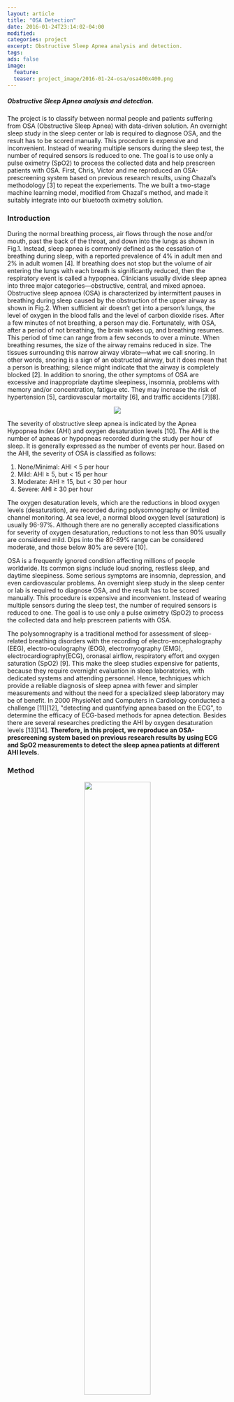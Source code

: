 ```yaml
---
layout: article
title: "OSA Detection"
date: 2016-01-24T23:14:02-04:00
modified:
categories: project
excerpt: Obstructive Sleep Apnea analysis and detection.
tags:
ads: false
image:
  feature:
  teaser: project_image/2016-01-24-osa/osa400x400.png
---
```

##### Obstructive Sleep Apnea analysis and detection.

The project is to classify between normal people and patients suffering from OSA (Obstructive Sleep Apnea) with data-driven solution. An overnight sleep study in the sleep center or lab is required to diagnose OSA, and the result has to be scored manually. This procedure is expensive and inconvenient. Instead of wearing multiple sensors during the sleep test, the number of required sensors is reduced to one. The goal is to use only a pulse oximetry (SpO2) to process the collected data and help prescreen patients with OSA. First, Chris, Victor and me reproduced an OSA-prescreening system based on previous research results, using Chazal’s methodology [3] to repeat the experiements. The we built a two-stage machine learning model, modified from Chazal's method, and made it suitably integrate into our bluetooth oximetry solution.

### Introduction

During the normal breathing process, air flows through the nose and/or mouth, past the back of the throat, and down into the lungs as shown in Fig.1. Instead, sleep apnea is commonly defined as the cessation of breathing during sleep, with a reported prevalence of 4% in adult men and 2% in adult women [4]. If breathing does not stop but the volume of air entering the lungs with each breath is significantly reduced, then the respiratory event is called a hypopnea. Clinicians usually divide sleep apnea into three major categories—obstructive, central, and mixed apnoea. Obstructive sleep apnoea (OSA) is characterized by intermittent pauses in breathing during sleep caused by the obstruction of the upper airway as shown in Fig.2. When sufficient air doesn’t get into a person’s lungs, the level of oxygen in the blood falls and the level of carbon dioxide rises. After a few minutes of not breathing, a person may die. Fortunately, with OSA, after a period of not breathing, the brain wakes up, and breathing resumes. This period of time can range from a few seconds to over a minute. When breathing resumes, the size of the airway remains reduced in size. The tissues surrounding this narrow airway vibrate—what we call snoring. In other words, snoring is a sign of an obstructed airway, but it does mean that a person is breathing; silence might indicate that the airway is completely blocked [2]. In addition to snoring, the other symptoms of OSA are excessive and inappropriate daytime sleepiness, insomnia, problems with memory and/or concentration, fatigue etc. They may increase the risk of hypertension [5], cardiovascular mortality [6], and traffic accidents [7][8].

<figure>
    <center>
        <img src="/images/project_image/2016-01-24-osa/Fig1_Fig2_output.png">
    </center>
</figure>

The severity of obstructive sleep apnea is indicated by the Apnea Hypopnea Index (AHI) and oxygen desaturation levels [10]. The AHI is the number of apneas or hypopneas recorded during the study per hour of sleep. It is generally expressed as the number of events per hour. Based on the AHI, the severity of OSA is classified as follows:
<ol>
    <li>None/Minimal: AHI < 5 per hour</li>
    <li>Mild: AHI ≥ 5, but < 15 per hour</li>
    <li>Moderate: AHI ≥ 15, but < 30 per hour</li>
    <li>Severe: AHI ≥ 30 per hour</li>
</ol>

The oxygen desaturation levels, which are the reductions in blood oxygen levels (desaturation), are recorded during polysomnography or limited channel monitoring. At sea level, a normal blood oxygen level (saturation) is usually 96-97%. Although there are no generally accepted classifications for severity of oxygen desaturation, reductions to not less than 90% usually are considered mild. Dips into the 80-89% range can be considered moderate, and those below 80% are severe [10].

OSA is a frequently ignored condition affecting millions of people worldwide. Its common signs include loud snoring, restless sleep, and daytime sleepiness. Some serious symptoms are insomnia, depression, and even cardiovascular problems. An overnight sleep study in the sleep center or lab is required to diagnose OSA, and the result has to be scored manually. This procedure is expensive and inconvenient. Instead of wearing multiple sensors during the sleep test, the number of required sensors is reduced to one. The goal is to use only a pulse oximetry (SpO2) to process the collected data and help prescreen patients with OSA.

The polysomnography is a traditional method for assessment of sleep-related breathing disorders with the recording of electro-encephalography (EEG), electro-oculography (EOG), electromyography (EMG), electrocardiography(ECG), oronasal airflow, respiratory effort and oxygen saturation (SpO2) [9]. This make the sleep studies expensive for patients, because they require overnight evaluation in sleep laboratories, with dedicated systems and attending personnel. Hence, techniques which provide a reliable diagnosis of sleep apnea with fewer and simpler measurements and without the need for a specialized sleep laboratory may be of benefit. In 2000 PhysioNet and Computers in Cardiology conducted a challenge [11][12], "detecting and quantifying apnea based on the ECG", to determine the efficacy of ECG-based methods for apnea detection. Besides there are several researches predicting the AHI by oxygen desaturation levels [13][14]. **Therefore, in this project, we reproduce an OSA-prescreening system based on previous research results by using ECG and SpO2 measurements to detect the sleep apnea patients at different AHI levels.**

### Method

<figure align="middle">
	<img src="/images/project_image/2016-01-24-osa/osapipeline.png" style="width:60%;height:60%;">
	<figcaption style="text-align:center">Fig.3 Schematic representation of an conventional automated system for OSA detection using ECG and SpO2 measurements.</figcaption>
</figure>

Chazal's method is to build an automated system for detection of OSA as shown in Fig.3 [3]. The system provides two outputs. The first output is a time segment sequence (eg. 30sec-by-30sec, 1min-by-1min etc.) of classifications of "normal" or "apnea." The second output provides an overall summary of the presence of clinically significant apnea and it is derived on the basis of the annotation sequence.

We slightly modified Chazal's method. We also have two stages. Since we have label data for each epoch (30 seconds) sliced from the whole sleeping data, telling us how many times an apnea happened in an epoch. We can also resample an epoch into an time interval (longer than an epoch e.g. 1 mins). Therefore, the first stage is to train a regression model to predict how many times an apnea happend in an time interval. The output of the first stage then becomes a new feature in next stage. The second stage is to train a binary classifier with features, including statistical features extracted from the data of each person and output from first stage, to distinguish from someone has OSA and someone doesn't.

### Results

By averaging from Random Forest, Gradient Boosting, Adaboost classifiers, the accuracy of our second stage is above 99% if we use both ECG and SpO2 signals. This is consistency to the result of PhysioNet 2000 Challenge [3]. The top 3 accuracy in Physionet 2000 Challenge are 100% in 30 cases, while we have more than 2000 cases. If we use SpO2 signal only, the accuracy drop to the range in 90%~95%. The variation of accuracy is due to the two apnea criteria rules of annotation: oxygen desaturation or arousal [15]. Even though the result of using only SpO2 is not as good as using both signals, with a small trade-off on accuracy, the whole prescreening procedure can be implemented with only a SpO2 bluetooth oximeter connected to a smart phone. It reduces the hassle of sleep test and improves the user experience.

<iframe frameborder="0" src="/data/osa.html" width ="1000" height = "1000">
</iframe>

### References
<ol>
<!-- 1 -->
<li>T.Penzel et al., Systematic comparison of different algorithms for apnoea detection based on electrocardiogram recordings, Med. Biol. Eng. Comput., 2002, 40, 402–407</li>

<li>http://healthysleep.med.harvard.edu/sleep-apnea/what-is-osa/what-happens</li>

<li>Chazal et al., Automated processing of the single-lead electrocardiogram for the detection of obstructive sleep apnoea, IEEE Transactions on Biomedical Engineering, 2003, 50(6):686-96. DOI: 10.1109/TBME.2003.812203</li>

<li>YOUNG, T., PALTA, M., DEMPSEY, J., SKATRUD, J., WEBER, S., and BADR, S. (1993): The occurence of sleep-disordered breathing among middle-aged adults, New Engl. J. Med., 328, pp. 1230–1235</li>

<li>Durán-Cantolla J, Aizpuru F, Montserrat JM, et al; Spanish Sleep and Breathing Group. Continuous positive airway pressure as treatment for systemic hypertension in people with obstructive sleep apnoea: randomised controlled trial. BMJ 2010;341:c5991. http://dx.doi.org/10.1136/ bmj.c5991.</li>

<!-- 6 -->
<li>Marin JM, Carrizo SJ, Vicente E, Agusti AG. Long-term cardiovascular outcomes in men with obstructive sleep apnoea-hypopnoea with or with- out treatment with continuous positive airway pressure: an observational study. Lancet 2005;365:1046-53.</li>

<li>Terán-Santos J, Jiménez-Gómez A, Cordero-Guevara J. The association between sleep apnea and the risk of traf c accidents. Cooperative Group Burgos-Santander. N Engl J Med 1999;340:847-51.</li>

<li>MasaJF,RubioM,FindleyLJ.Habituallysleepydrivershaveahighfre- quency of automobile crashes associated with respiratory disorders dur- ing sleep. Am J Respir Crit Care Med 2000;162:1407-12.</li>

<li>AMERICAN ACADEMY OF SLEEP MEDICINE TASK FORCE. (1999): ‘Sleep-related breathing disorders in adults: recommendations for syndrome definition and measurement techniques in clinical research’, Sleep, 22, pp. 667–689</li>

<li>http://healthysleep.med.harvard.edu/sleep-apnea/diagnosing-osa/understanding-results</li>

<!-- 11 -->
<li>T. Penzel, “The apnea-ECG database,” in Computers in Cardi- ology. Piscataway, NJ: IEEE Press, 2000, vol. 27, pp. 255–258.</li>

<li>G. B. Moody, R. G. Mark, A. L. Goldberger, and T. Penzel, “Stimulating rapid research advances via focused competition: The computers in car- diology challenge 2000,” in Computers in Cardiology. Piscataway, NJ: IEEE Press, 2000, vol. 27, pp. 207–210.</li>

<li>Magalang UJ, Dmochowski J, Veeramachaneni S, et al. Prediction of the apnea-hypopnea index from overnight pulse oximetry. Chest 2003;124:1694-701.</li>

<li>Chung F, Liao P, Elsaid H, Islam S, Shapiro CM, Sun Y. Oxygen desaturation index from nocturnal oximetry: a sensitive and specific tool to detect sleep-disordered breathing in surgical patients. Anesth Analg 2012;114:993-1000.</li>

<li>Berry RB, Budhiraja R, Gottlieb DJ, et al. for the American Academy of Sleep Medicine. Rules for scoring respiratory events in sleep: update of the 2007 AASM Manual for the Scoring of Sleep and Associated Events—deliberations of the Sleep Apnea Definitions Task Force of the American Academy of Sleep Medicine. J Clin Sleep Med. 2012;8:597–619. </li>
</ol>
